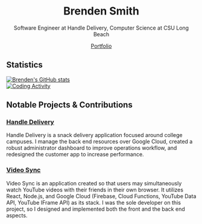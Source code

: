 # <div align="center">Brenden Smith</div>
<p align='center'>Software Engineer at Handle Delivery, Computer Science at CSU Long Beach</p>
<p align='center'>
  <a href="https://brenden-smith.com">Portfolio</a>
</p>

## Statistics

[![Brenden's GitHub stats](https://github-readme-stats.vercel.app/api?username=Brenden-Smith&count_private=true)](https://github.com/anuraghazra/github-readme-stats)  
[![Coding Activity](https://github-readme-stats.vercel.app/api/wakatime?username=brendensmith&langs_count=5&layout=default&custom_title=Activity%20Since%20April.%202023&theme=dark)]([https://github.com/Brenden-Smith](https://wakatime.com/@brendensmith))

## Notable Projects & Contributions

### [Handle Delivery](https://handledelivery.com)

Handle Delivery is a snack delivery application focused around college campuses. I manage the back end resources over Google Cloud, created a robust administrator dashboard to improve operations workflow, and redesigned the customer app to increase performance.

### [Video Sync](https://github.com/Brenden-Smith/Video-Sync)
Video Sync is an application created so that users may simultaneously watch YouTube videos with their friends in their own browser. It utilizes React, Node.js, and Google Cloud (Firebase, Cloud Functions, YouTube Data API, YouTube IFrame API) as its stack. I was the sole developer on this project, so I designed and implemented both the front and the back end aspects.

